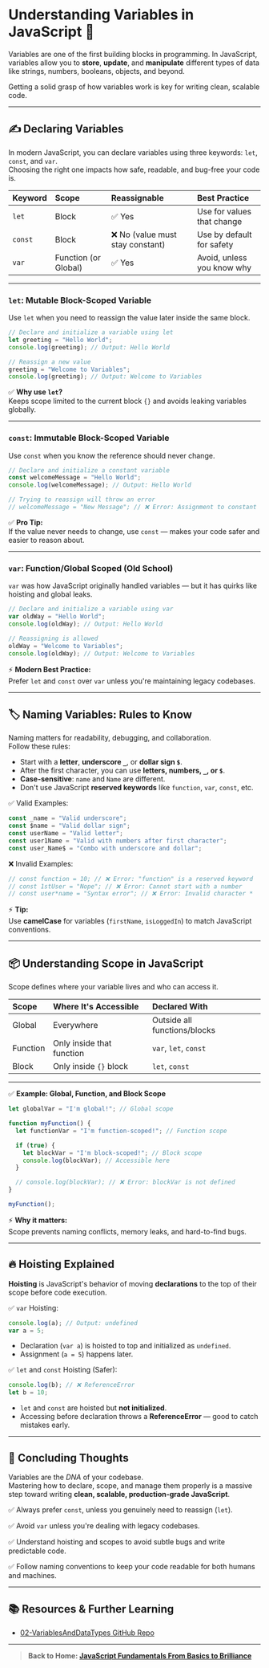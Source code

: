 # Understanding Variables in JavaScript 🚀

Variables are one of the first building blocks in programming. In JavaScript, variables allow you to **store**, **update**, and **manipulate** different types of data like strings, numbers, booleans, objects, and beyond.

Getting a solid grasp of how variables work is key for writing clean, scalable code.

---

## ✍️ Declaring Variables

In modern JavaScript, you can declare variables using three keywords: `let`, `const`, and `var`.  
Choosing the right one impacts how safe, readable, and bug-free your code is.

| Keyword | Scope                | Reassignable                     | Best Practice              |
| :------ | :------------------- | :------------------------------- | :------------------------- |
| `let`   | Block                | ✅ Yes                           | Use for values that change |
| `const` | Block                | ❌ No (value must stay constant) | Use by default for safety  |
| `var`   | Function (or Global) | ✅ Yes                           | Avoid, unless you know why |

---

### `let`: Mutable Block-Scoped Variable

Use `let` when you need to reassign the value later inside the same block.

```javascript
// Declare and initialize a variable using let
let greeting = "Hello World";
console.log(greeting); // Output: Hello World

// Reassign a new value
greeting = "Welcome to Variables";
console.log(greeting); // Output: Welcome to Variables
```

✅ **Why use `let`?**  
Keeps scope limited to the current block `{}` and avoids leaking variables globally.

---

### `const`: Immutable Block-Scoped Variable

Use `const` when you know the reference should never change.

```javascript
// Declare and initialize a constant variable
const welcomeMessage = "Hello World";
console.log(welcomeMessage); // Output: Hello World

// Trying to reassign will throw an error
// welcomeMessage = "New Message"; // ❌ Error: Assignment to constant variable
```

✅ **Pro Tip:**  
If the value never needs to change, use `const` — makes your code safer and easier to reason about.

---

### `var`: Function/Global Scoped (Old School)

`var` was how JavaScript originally handled variables — but it has quirks like hoisting and global leaks.

```javascript
// Declare and initialize a variable using var
var oldWay = "Hello World";
console.log(oldWay); // Output: Hello World

// Reassigning is allowed
oldWay = "Welcome to Variables";
console.log(oldWay); // Output: Welcome to Variables
```

⚡ **Modern Best Practice:**  
Prefer `let` and `const` over `var` unless you're maintaining legacy codebases.

---

## 🏷️ Naming Variables: Rules to Know

Naming matters for readability, debugging, and collaboration.  
Follow these rules:

- Start with a **letter**, **underscore `_`**, or **dollar sign `$`**.
- After the first character, you can use **letters, numbers, `_`, or `$`**.
- **Case-sensitive**: `name` and `Name` are different.
- Don't use JavaScript **reserved keywords** like `function`, `var`, `const`, etc.

✅ Valid Examples:

```javascript
const _name = "Valid underscore";
const $name = "Valid dollar sign";
const userName = "Valid letter";
const user1Name = "Valid with numbers after first character";
const user_Name$ = "Combo with underscore and dollar";
```

❌ Invalid Examples:

```javascript
// const function = 10; // ❌ Error: "function" is a reserved keyword
// const 1stUser = "Nope"; // ❌ Error: Cannot start with a number
// const user*name = "Syntax error"; // ❌ Error: Invalid character *
```

⚡ **Tip:**  
Use **camelCase** for variables (`firstName`, `isLoggedIn`) to match JavaScript conventions.

---

## 📦 Understanding Scope in JavaScript

Scope defines where your variable lives and who can access it.

| Scope    | Where It's Accessible     | Declared With                |
| :------- | :------------------------ | :--------------------------- |
| Global   | Everywhere                | Outside all functions/blocks |
| Function | Only inside that function | `var`, `let`, `const`        |
| Block    | Only inside `{}` block    | `let`, `const`               |

---

✅ **Example: Global, Function, and Block Scope**

```javascript
let globalVar = "I'm global!"; // Global scope

function myFunction() {
  let functionVar = "I'm function-scoped!"; // Function scope

  if (true) {
    let blockVar = "I'm block-scoped!"; // Block scope
    console.log(blockVar); // Accessible here
  }

  // console.log(blockVar); // ❌ Error: blockVar is not defined
}

myFunction();
```

⚡ **Why it matters:**  
Scope prevents naming conflicts, memory leaks, and hard-to-find bugs.

---

## 🔥 Hoisting Explained

**Hoisting** is JavaScript's behavior of moving **declarations** to the top of their scope before code execution.

✅ `var` Hoisting:

```javascript
console.log(a); // Output: undefined
var a = 5;
```

- Declaration (`var a`) is hoisted to top and initialized as `undefined`.
- Assignment (`a = 5`) happens later.

✅ `let` and `const` Hoisting (Safer):

```javascript
console.log(b); // ❌ ReferenceError
let b = 10;
```

- `let` and `const` are hoisted but **not initialized**.
- Accessing before declaration throws a **ReferenceError** — good to catch mistakes early.

---

## 🚀 Concluding Thoughts

Variables are the _DNA_ of your codebase.  
Mastering how to declare, scope, and manage them properly is a massive step toward writing **clean, scalable, production-grade JavaScript**.

✅ Always prefer `const`, unless you genuinely need to reassign (`let`).

✅ Avoid `var` unless you're dealing with legacy codebases.

✅ Understand hoisting and scopes to avoid subtle bugs and write predictable code.

✅ Follow naming conventions to keep your code readable for both humans and machines.

---

## 📚 Resources & Further Learning

- [02-VariablesAndDataTypes GitHub Repo](https://github.com/GunaPalanivel/Modern-JavaScript-Fundamentals/tree/main/02-VariablesAndDataTypes)

---

> **Back to Home: [JavaScript Fundamentals From Basics to Brilliance](../../index.md)**
